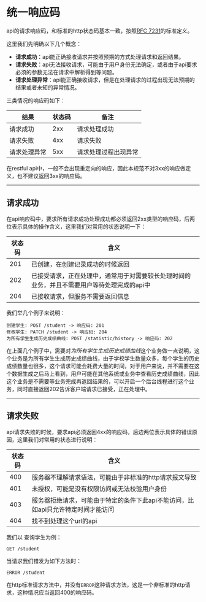 # 统一响应码 

api的请求响应码，和标准的http状态码基本一致，按照[RFC 7231](https://tools.ietf.org/html/rfc7231#page-47)的标准定义。

这里我们先明确以下几个概念：

* **请求成功**：api能正确接收请求并按照预期的方式处理请求和返回结果。
* **请求失败**：api无法接收请求，可能由于用户身份无法确定，或者由于api要求必须的参数无法在请求中解析得到等问题。
* **请求处理异常**：api能正确接收请求，但是在处理请求的过程出现无法预期的结果或者未知的异常情况。

三类情况的响应码如下：

|结果|状态码|备注|
|----|----|----|
|请求成功|2xx|请求处理成功|
|请求失败|4xx|请求失败|
|请求处理异常|5xx|请求处理过程出现异常|

在restful api中，一般不会出现重定向的响应，因此本规范不对3xx的响应做定义，也不建议返回3xx的响应码。

---

## 请求成功

在api响应码中，要求所有请求成功处理成功都必须返回2xx类型的响应码，后两位表示具体的操作含义，这里我们对常用的状态说明一下：

|状态码|含义|
|----|----|
|201|已创建，在创建记录成功的时候返回|
|202|已接受请求，正在处理中，通常用于对需要较长处理时间的业务，并且不需要用户等待处理完成的api中|
|204|已接收请求，但服务不需要返回信息|

我们举几个例子来说明：

```
创建学生: POST /student -> 响应码: 201
修改学生: PATCH /student -> 响应码: 204
为所有学生生成历史成绩曲线: POST /statistic/history -> 响应码: 202
```

在上面几个例子中，需要对*为所有学生生成历史成绩曲线*这个业务做一点说明，这个业务是为所有学生生成历史成绩曲线，由于学校学生数量众多，每个学生的历史成绩数量也很多，这个请求可能会耗费大量的时间，对于用户来说，并不需要在这个数据生成之后马上看到，用户可能在其他系统或业务中查看历史成绩曲线，因此这个业务是不需要等业务完成再返回结果的，可以开启一个后台线程进行这个业务，同时直接返回202告诉客户端请求已接受，正在处理中。

---

## 请求失败

api请求失败的时候，要求api必须返回4xx的响应码，后边两位表示具体的错误原因，这里我们对常用的状态进行说明：

|状态码|含义|
|----|----|
|400|服务器不理解请求语法，可能由于非标准的http请求报文导致|
|401|未授权，可能是没有权限访问或无法校验用户身份|
|403|服务器拒绝请求，可能由于特定的条件下此api不能访问，比如api只允许特定时间才能访问|
|404|找不到处理这个url的api|

我们以 查询学生为例：

```
GET /student
```

当请求我们错发为如下方法时：

```
ERROR /student
```

在http标准请求方法中，并没有`ERROR`这种请求方法，这是一个非标准的http请求，这种情况应当返回400的响应码。
